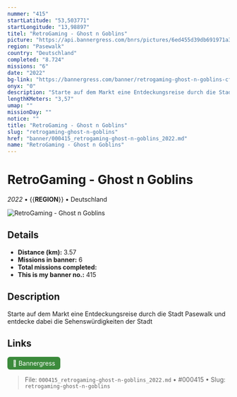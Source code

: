 ```yaml
---
nummer: "415"
startLatitude: "53,503771"
startLongitude: "13,98897"
titel: "RetroGaming - Ghost n Goblins"
picture: "https://api.bannergress.com/bnrs/pictures/6ed455d39db691971a312f230e184901"
region: "Pasewalk"
country: "Deutschland"
completed: "8.724"
missions: "6"
date: "2022"
bg-link: "https://bannergress.com/banner/retrogaming-ghost-n-goblins-cf24"
onyx: "0"
description: "Starte auf dem Markt eine Entdeckungsreise durch die Stadt Pasewalk und entdecke dabei die Sehenswürdigkeiten der Stadt"
lengthKMeters: "3,57"
umap: ""
missionDay: ""
notice: ""
title: "RetroGaming - Ghost n Goblins"
slug: "retrogaming-ghost-n-goblins"
href: "banner/000415_retrogaming-ghost-n-goblins_2022.md"
name: "RetroGaming - Ghost n Goblins"
---
```

# RetroGaming - Ghost n Goblins

*2022* • {{__REGION__}} • Deutschland

![RetroGaming - Ghost n Goblins](https://api.bannergress.com/bnrs/pictures/6ed455d39db691971a312f230e184901)



## Details
- **Distance (km):** 3.57
- **Missions in banner:** 6
- **Total missions completed:** 
- **This is my banner no.:** 415



## Description
Starte auf dem Markt eine Entdeckungsreise durch die Stadt Pasewalk und entdecke dabei die Sehenswürdigkeiten der Stadt



## Links
<a href="https://bannergress.com/banner/retrogaming-ghost-n-goblins-cf24" target="_blank" style="display:inline-block;margin-right:8px;padding:6px 12px;background:#3c8b3c;color:#fff;text-decoration:none;border-radius:6px;">🔗 Bannergress</a>



> File: `000415_retrogaming-ghost-n-goblins_2022.md` • #000415 • Slug: `retrogaming-ghost-n-goblins`
